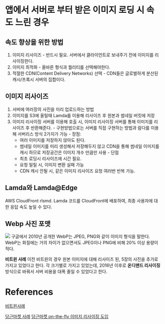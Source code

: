 # 앱에서 서버로 부터 받은 이미지 로딩 시 속도 느린 경우
## 속도 향상을 위한 방법
  1. 이미지 리사이즈 - 반드시 필요. 서버에서 클라이언트로 보내주기 전에 이미지를 리사이징한다.
  2. 이미지 최적화 - 올바른 형식과 퀄리티를 선택해야한다.
  3. 적절한 CDN(Content Delivery Networks) 선택 - CDN들은 글로벌하게 분산된 캐시/프록시 서버의 집합이다. 

## 이미지 리사이즈
  1. 서버에 여러장의 사진을 미리 업로드하는 방법
  2. 이미지를 S3에 올릴때 Lamda를 이용해 리사이즈 후 원본과 썸네일 버킷에 저장
  3. 이미지 리사이징 서버를 이용해 호출 시, 이미지 리사이징 서버를 통해 이미지를 리사이즈 후 반환해준다.
    - 구현방법으로는 서버를 직접 구현하는 방법과 람다를 이용해 서버리스 방식 2가지가 가능
    - 장점: 
      - 여러 이미지를 저장하지 않아도 된다. 
      - 썸네일 이미지를 미리 생성해서 저장해두지 않고 CDN을 통해 썸네일 이미지를 캐시 하므로 저장공간은 이미지 개수 만큼만 사용
    - 단점
      - 최초 로딩시 리사이즈에 시간 필요.
      - 요청 밀릴 시, 이미지 변환 실패 가능
      - CDN 캐시 안될 시, 같은 이미지 리사이즈 요청 여러번 반복 가능.

## Lamda와 Lamda@Edge
AWS CloudFront rlsmd. Lamda 코드를 CloudFront에 배포하여, 최종 사용자에 대한 응답 속도 높일 수 있다.  

## Webp 사진 포맷
![](https://miro.medium.com/max/362/1*NpR0bKsbKSh2oix_ED8Ahw.png)
구글에서 2010년 공개한 WebP는 JPEG, PNG와 같이 이미지 형식을 말한다. WebP는 화질에는 거의 차이가 없으면서도 JPEG이나 PNG에 비해 20% 이상 용량이 적다.

**비트윈 사례**
이전 비트윈의 경우 원본 이미지에 대해 리사이즈 된, 5장의 사진을 추가로 가지고 있었다고 한다.
각 크기별로 가지고 있었는데, 2016년 이후로 **온디맨드 리사이징** 방식으로 바꿔서 
서버 비용을 대폭 줄일 수 있었다고 한다.  
  


# References
  
[비트윈사례](http://engineering.vcnc.co.kr/2016/05/ondemand-image-resizing/) 

[당근마켓 사례](aws-lambda%EB%A5%BC-%EC%9D%B4%EC%9A%A9%ED%95%9C-%EC%9D%B4%EB%AF%B8%EC%A7%80-%EC%8D%B8%EB%84%A4%EC%9D%BC-%EC%83%9D%EC%84%B1-%EA%B0%9C%EB%B0%9C-%ED%9B%84%EA%B8%B0-acc278d49980)
[당근마켓 on-the-fly 이미지 리사이징 도입](https://medium.com/daangn/lambda-edge%EB%A1%9C-%EA%B5%AC%ED%98%84%ED%95%98%EB%8A%94-on-the-fly-%EC%9D%B4%EB%AF%B8%EC%A7%80-%EB%A6%AC%EC%82%AC%EC%9D%B4%EC%A7%95-f4e5052d49f3)